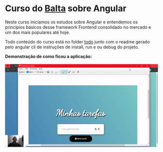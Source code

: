 # Curso do [Balta](https://balta.io) sobre Angular

Neste curso iniciamos os estudos sobre Angular e entendemos os princípios básicos desse framework Frontend consolidado no mercado e um dos mais populares até hoje.

Todo conteúdo do curso está no folder [todo](https://github.com/LukeDaniel16/Comecando-com-Angular/tree/master/todo) junto com o readme gerado pelo angular cli de instruções de install, run e ou debug do projeto.

<strong>Demonstração de como ficou a aplicação:</strong><br><br>
![Utilizando a lista de tarefas.](https://github.com/LukeDaniel16/Comecando-com-Angular/blob/master/todo/screenshoots/Screenshoots.gif)
